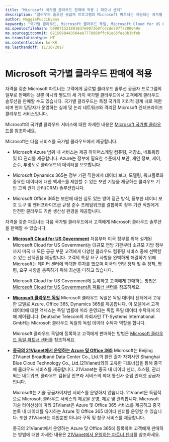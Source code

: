 ```yaml
---
title: "Microsoft 국가별 클라우드 판매에 적용 | 파트너 센터"
description: "클라우드 솔루션 공급자 프로그램의 Microsoft 파트너는 지원되는 국가별 클라우드에 등록한 고객에게 판매할 수 있습니다."
author: MaggiePucciEvans
keywords: "국가별 클라우드, Microsoft 클라우드 독일, Microsoft Cloud for US Government, 21Vianet, Microsoft Cloud 중국"
ms.openlocfilehash: b900715218818d7e007360fcdcde707f7288049e
ms.sourcegitcommit: 6215068443504ee777880bffcb1e85fea3b3bfeb
ms.translationtype: HT
ms.contentlocale: ko-KR
ms.lasthandoff: 11/16/2017
---
```

# <a name="apply-to-sell-in-microsoft-national-clouds"></a>Microsoft 국가별 클라우드 판매에 적용

자격을 갖춘 Microsoft 파트너는 고객에게 글로벌 클라우드 솔루션 공급자 프로그램의 일부로 판매하는 것뿐 아니라 별도의 세 가지 국가별 클라우드에서 고객에게 클라우드 솔루션을 판매할 수도 있습니다. 국가별 클라우드는 특정 국가의 지리적 경계 내로 제한되며 현지 담당자가 운영하는 실제 및 논리 네트워크와 격리된 Microsoft 엔터프라이즈 클라우드 서비스입니다. 

Microsoft의 국가별 클라우드 서비스에 대한 자세한 내용은 [Microsoft 국가별 클라우드](https://www.microsoft.com/trustcenter/cloudservices/nationalcloud)를 참조하세요.

Microsoft는 다음 서비스를 국가별 클라우드에서 제공합니다.

-   Microsoft Azure 범위 내 서비스는 제공 하이퍼스케일 컴퓨팅, 저장소, 네트워킹 및 ID 관리를 제공합니다. Azure는 정부에 필요한 수준에서 보안, 개인 정보, 제어, 준수, 투명도로 클라우드의 데이터를 보호합니다.

-   Microsoft Dynamics 365는 정부 기관 직원에게 데이터 보고, 모델링, 워크플로와 중요한 데이터에 대한 액세스를 제한할 수 있는 보안 기능을 제공하는 클라우드 기반 고객 관계 관리(CRM) 솔루션입니다.

-   Microsoft Office 365는 보안에 대한 심도 있는 방어 접근 방식, 풍부한 데이터 보호 도구 및 엔터프라이즈급 규정 준수 프레임워크를 결합하여 정부 기관 직원에게 안전한 클라우드 기반 생산성 환경을 제공합니다.

자격을 갖춘 파트너는 다음 국가별 클라우드에서 고객에게 Microsoft 클라우드 솔루션을 판매할 수 있습니다.

-   [**Microsoft Cloud for US Government**](https://www.microsoft.com/trustcenter/cloudservices/nationalcloud#Microsoft_Cloud_for_US) 처음부터 미국 정부를 위해 설계된 Microsoft Cloud for US Government는 대규모 연방 기관부터 소규모 지방 정부까지 미국 내 모든 공공 부문 고객에게 다양한 클라우드 컴퓨팅 서비스 중에 선택할 수 있는 선택권을 제공합니다. 고객의 특정 요구 사항을 완벽하게 해결하기 위해 Microsoft는 데이터 센터에 막대한 투자를 했으며 미국의 연방 정책 및 주 정책, 명령, 요구 사항을 충족하기 위해 최선을 다하고 있습니다. 

    Microsoft Cloud for US Government에 등록하고 고객에게 판매하는 방법은 [Microsoft Cloud for US Government용 파트너 센터](partner-center-for-microsoft-us-govt-cloud.md)를 참조하세요.

-   [**Microsoft 클라우드 독일**](https://www.microsoft.com/trustcenter/cloudservices/nationalcloud#Microsoft_Cloud_Germany) Microsoft 클라우드 독일은 독일 데이터 센터에서 고유한 모델로 Azure, Office 365, Dynamics 365를 제공합니다. 이 모델에서 고객 데이터에 대한 액세스는 독일 법률에 따라 운영되는 독립 독일 데이터 수탁자에 의해 제어됩니다. Deutsche Telecom의 자회사인 TT-Systems International GmbH는 Microsoft 클라우드 독일의 독립 데이터 수탁자 역할을 합니다. 

    Microsoft 클라우드 독일에 등록하고 고객에게 판매하는 방법은 [Microsoft 클라우드 독일 파트너 센터](partner-center-for-microsoft-cloud-germany.md)를 참조하세요. 
    
-   [**중국의 21Vianet에서 운영하는 Azure 및 Office 365**](https://www.microsoft.com/trustcenter/cloudservices/nationalcloud#Microsoft_Cloud_for_China) Microsoft는 Beijing 21Vianet Broadband Data Center Co., Ltd.의 완전 출자 자회사인 Shanghai Blue Cloud Technology Co., Ltd.(21Vianet)와의 고유한 파트너십을 통해 중국에 클라우드 서비스를 제공합니다. 21Vianet는 중국 내 데이터 센터, 호스팅, 관리되는 네트워크, 클라우드 컴퓨팅 인프라 서비스의 최대 통신사 중립 인터넷 공급자입니다. 

    Microsoft는 기술 공급자이지만 서비스를 운영하지 않습니다. 21Vianet은 독립적으로 Microsoft 클라우드 서비스의 제공을 운영, 제공 및 관리합니다. Microsoft 기술 라이선싱에 따라 21Vianet은 Azure 및 Office 365 서비스를 제공하고 중국 본토 내 데이터를 유지하는 Azure 및 Office 365 데이터 센터를 운영할 수 있습니다. 또한 21Vianet는 지원뿐만 아니라 구독 및 청구 서비스를 제공합니다.

    중국의 21Vianet에서 운영하는 Azure 및 Office 365에 등록하여 고객에게 판매하는 방법에 대한 자세한 내용은 [21Vianet에서 운영하는 파트너 센터](https://msdn.microsoft.com/partner-china/index)를 참조하세요. 